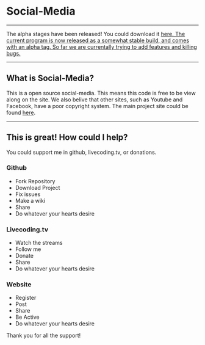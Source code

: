 # **Social-Media**

* * *

The alpha stages have been released! You could download it [here. The current program is now released as a somewhat stable build, and comes with an alpha tag. So far we are currentally trying to add features and killing bugs.](https://github.com/root3287/Social-Media/archive/master.zip)

* * *

## **What is Social-Media?**

This is a open source social-media. This means this code is free to be view along on the site. We also belive that other sites, such as Youtube and Facebook, have a poor copyright system. The main project site could be found [here](https://social-media.root3287.site).

* * *

## **This is great! How could I help?**

You could support me in github, livecoding.tv, or donations.  

### **Github**

*   Fork Repository
*   Download Project
*   Fix issues
*   Make a wiki
*   Share
*   Do whatever your hearts desire

### **Livecoding.tv**

*   Watch the streams
*   Follow me
*   Donate
*   Share
*   Do whatever your hearts desire

### **Website**

*   Register
*   Post
*   Share
*   Be Active
*   Do whatever your hearts desire

Thank you for all the support!